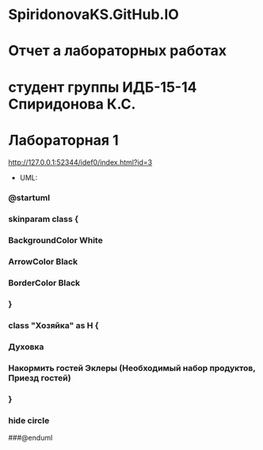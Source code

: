 # SpiridonovaKS.GitHub.IO
# Отчет а лабораторных работах
# студент группы ИДБ-15-14 Спиридонова К.С.
# Лабораторная 1
http://127.0.0.1:52344/idef0/index.html?id=3

* UML:
### @startuml
### skinparam class {
### BackgroundColor White
### ArrowColor Black
### BorderColor Black
### }
 ### class "Хозяйка" as H {
 ### Духовка
 ### Накормить гостей Эклеры (Необходимый набор продуктов, Приезд гостей)
###  }
###  hide circle
###@enduml
